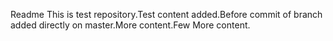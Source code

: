 Readme This is test repository.Test content added.Before commit of branch added directly on master.More content.Few More content.

